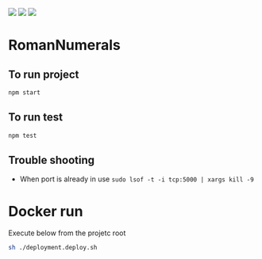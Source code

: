 <p>
<img src="https://img.shields.io/badge/node-12.16.3-green">
</a>
<a>
<img  src="https://img.shields.io/badge/docker-19.03.8-blue">
</a>
<a >
<img src="https://img.shields.io/badge/mocha-5.2.0-red">
</a>

</p>

# RomanNumerals


## To run project
```bash
npm start
```

## To run test
```bash
npm test
```

## Trouble shooting
* When port is already in use `sudo lsof -t -i tcp:5000 | xargs kill -9`


# Docker run
Execute below from the projetc root
```bash
sh ./deployment.deploy.sh
```